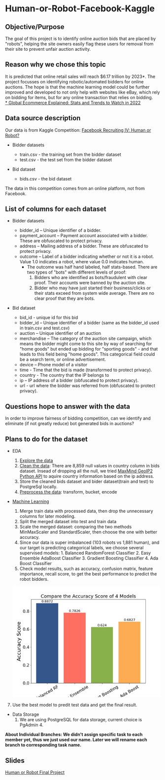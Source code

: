 # Human-or-Robot-Facebook-Kaggle

## Objective/Purpose
The goal of this project is to identify online auction bids that are placed by "robots", helping the site owners easily flag these users for removal from their site to prevent unfair auction activity. 

## Reason why we chose this topic
It is predicted that online retail sales will reach $6.17 trillion by 2023*. The project focusses on identifying robotic/automated bidders for online auctions. The hope is that the machine learning model could be further improved and developed to not only help with websites like eBay, which rely on bidding for items, but for any online transaction that relies on bidding.
<br>[* Global Ecommerce Explained: Stats and Trends to Watch in 2022](https://www.shopify.ca/enterprise/global-ecommerce-statistics#3)

## Data source description
Our data is from Kaggle Competition: [Facebook Recruiting IV: Human or Robot?](https://www.kaggle.com/competitions/facebook-recruiting-iv-human-or-bot/data)
- Bidder datasets
  - train.csv - the training set from the bidder dataset
  - test.csv - the test set from the bidder dataset

- Bid dataset<br />
  - bids.csv - the bid dataset <br>

The data in this competition comes from an online platform, not from Facebook.

## List of columns for each dataset
- Bidder datasets
  - bidder_id – Unique identifier of a bidder.
  - payment_account – Payment account associated with a bidder. These are obfuscated to protect privacy. 
  - address – Mailing address of a bidder. These are obfuscated to protect privacy. 
  - outcome – Label of a bidder indicating whether or not it is a robot. Value 1.0 indicates a robot, where value 0.0 indicates human. 
    - The outcome was half hand labeled, half stats-based. There are two types of "bots" with different levels of proof:
      1. Bidders who are identified as bots/fraudulent with clear proof. Their accounts were banned by the auction site.
      2. Bidder who may have just started their business/clicks or their stats exceed from system wide average. There are no clear proof that they are bots. <br />
      
- Bid dataset
  - bid_id - unique id for this bid
  - bidder_id – Unique identifier of a bidder (same as the bidder_id used in train.csv and test.csv)
  - auction – Unique identifier of an auction
  - merchandise –  The category of the auction site campaign, which means the bidder might come to this site by way of searching for "home goods" but ended up bidding  for "sporting goods" - and that leads to this field being "home goods". This categorical field could be a search term, or online advertisement. 
  - device – Phone model of a visitor
  - time - Time that the bid is made (transformed to protect privacy).
  - country - The country that the IP belongs to
  - ip – IP address of a bidder (obfuscated to protect privacy).
  - url - url where the bidder was referred from (obfuscated to protect privacy). 


## Questions hope to answer with the data
In order to improve fairness of bidding competition, can we identify and eliminate (if not greatly reduce) bot generated bids in auctions? </br>

## Plans to do for the dataset
- EDA
  1.	[Explore the data](https://github.com/Marwan-Takrouri/Human-or-Robot-Facebook-Kaggle/blob/main/Explore_the_data.ipynb)
  2.	[Clean the data](https://github.com/Marwan-Takrouri/Human-or-Robot-Facebook-Kaggle/blob/main/Data_Cleaning.ipynb): There are 8,859 null values in country column in bids dataset. Insead of dropping all the null, we tried [MaxMind GeoIP2 Python API](https://geoip2.readthedocs.io/en/latest/) to aquire country information based on the ip address.
  3.	Store the cleaned bids dataset and bider dataset(train and test) to PostgreSql locally.
  4.	[Preprocess the data](https://github.com/Marwan-Takrouri/Human-or-Robot-Facebook-Kaggle/blob/main/Preprocessing_the_data.ipynb): transform, bucket, encode
- [Machine Learning](https://github.com/Marwan-Takrouri/Human-or-Robot-Facebook-Kaggle/blob/main/Modeling.ipynb)
  1.  Merge train data with processed data, then drop the unnecessary columns for later modeling.
  2.	Split the merged dataset into test and train data
  3.	Scale the merged dataset: comparing the two methods MinMaxScaler and StandardScaler, then choose the one with better accuracy.
  4.	Since our data is super imbalanced (103 robots vs 1,881 human), and our target is predicting categorical labels, we choose several supervised models: 
      1. Balanced RandomForest Classifier
      2. Easy Ensemble AdaBoost Classifier
      3. Gradient Boosting Classifier
      4. Ada Boost Classifier
  5.	Check model results, such as accuracy, confusion matrix, feature importance, recall score, to get the best performance to predict the robot bidders. 
  
  <p align="center">
  <img src="https://github.com/Marwan-Takrouri/Human-or-Robot-Facebook-Kaggle/blob/main/Images/model_comparision.png">
</p>

  7.	Use the best model to predit test data and get the final result.
- Data Storage
  1. We are using PostgreSQL for data storage, current choice is PgAdmin 4.

**About Individual Branches: We didn't assign specific task to each member yet, thus we just used our name. Later we will rename each branch to corresponding task name.**

## Slides
[Human or Robot Final Project](https://docs.google.com/presentation/d/e/2PACX-1vSAzBq0DW5q_teQ5KHmgzMkcZCFw8pFGJNL2bPyhPEparlof1yy_QKsOJSAPeR7BDSdQrDo2pbZu2Dh/pub?start=false&loop=false&delayms=3000)
